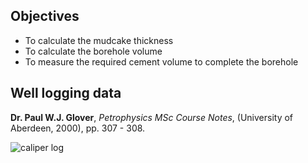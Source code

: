 ## Objectives
- To calculate the mudcake thickness
- To calculate the borehole volume
- To measure the required cement volume to complete the borehole

## Well logging data

**Dr. Paul W.J. Glover**, *Petrophysics MSc Course Notes*, (University of Aberdeen, 2000), pp. 307 - 308.

![caliper log](https://i.ibb.co/sgdSgRq/a.png)
